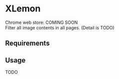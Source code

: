 XLemon
============
Chrome web store: COMING SOON <br>
Filter all image contents in all pages.
(Detail is TODO)

Requirements
--------

Usage
--------
TODO

